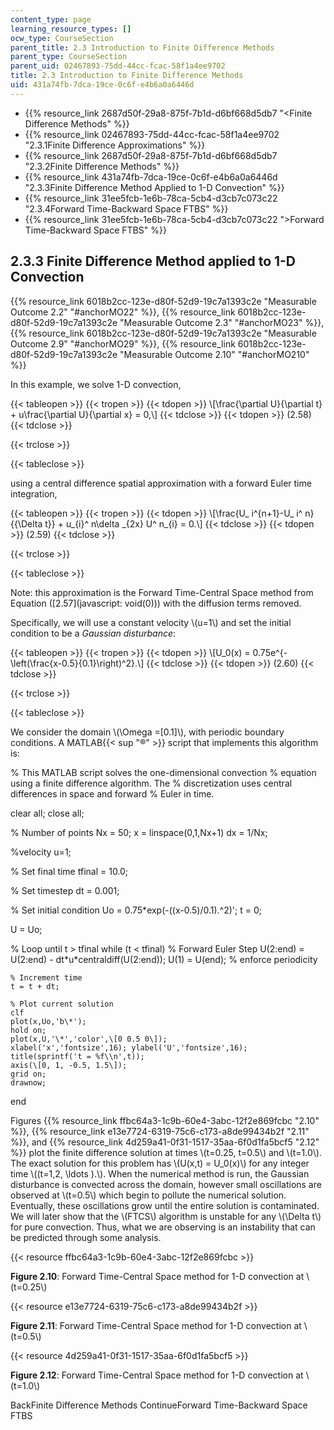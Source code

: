 ```yaml
---
content_type: page
learning_resource_types: []
ocw_type: CourseSection
parent_title: 2.3 Introduction to Finite Difference Methods
parent_type: CourseSection
parent_uid: 02467893-75dd-44cc-fcac-58f1a4ee9702
title: 2.3 Introduction to Finite Difference Methods
uid: 431a74fb-7dca-19ce-0c6f-e4b6a0a6446d
---
```


*   {{% resource_link 2687d50f-29a8-875f-7b1d-d6bf668d5db7 "\<Finite Difference Methods" %}}
*   {{% resource_link 02467893-75dd-44cc-fcac-58f1a4ee9702 "2.3.1Finite Difference Approximations" %}}
*   {{% resource_link 2687d50f-29a8-875f-7b1d-d6bf668d5db7 "2.3.2Finite Difference Methods" %}}
*   {{% resource_link 431a74fb-7dca-19ce-0c6f-e4b6a0a6446d "2.3.3Finite Difference Method Applied to 1-D Convection" %}}
*   {{% resource_link 31ee5fcb-1e6b-78ca-5cb4-d3cb7c073c22 "2.3.4Forward Time-Backward Space FTBS" %}}
*   {{% resource_link 31ee5fcb-1e6b-78ca-5cb4-d3cb7c073c22 "\>Forward Time-Backward Space FTBS" %}}

2.3.3 Finite Difference Method applied to 1-D Convection
--------------------------------------------------------

{{% resource_link 6018b2cc-123e-d80f-52d9-19c7a1393c2e "Measurable Outcome 2.2" "#anchorMO22" %}}, {{% resource_link 6018b2cc-123e-d80f-52d9-19c7a1393c2e "Measurable Outcome 2.3" "#anchorMO23" %}}, {{% resource_link 6018b2cc-123e-d80f-52d9-19c7a1393c2e "Measurable Outcome 2.9" "#anchorMO29" %}}, {{% resource_link 6018b2cc-123e-d80f-52d9-19c7a1393c2e "Measurable Outcome 2.10" "#anchorMO210" %}}

In this example, we solve 1-D convection,

{{< tableopen >}}
{{< tropen >}}
{{< tdopen >}}
\\\[\\frac{\\partial U}{\\partial t} + u\\frac{\\partial U}{\\partial x} = 0,\\\]
{{< tdclose >}}
{{< tdopen >}}
(2.58)
{{< tdclose >}}

{{< trclose >}}

{{< tableclose >}}

using a central difference spatial approximation with a forward Euler time integration,

{{< tableopen >}}
{{< tropen >}}
{{< tdopen >}}
\\\[\\frac{U\_ i^{n+1}-U\_ i^ n}{{\\Delta t}} + u\_{i}^ n\\delta \_{2x} U^ n\_{i} = 0.\\\]
{{< tdclose >}}
{{< tdopen >}}
(2.59)
{{< tdclose >}}

{{< trclose >}}

{{< tableclose >}}

Note: this approximation is the Forward Time-Central Space method from Equation ([2.57](javascript: void(0))) with the diffusion terms removed.

Specifically, we will use a constant velocity \\(u=1\\) and set the initial condition to be a _Gaussian disturbance_:

{{< tableopen >}}
{{< tropen >}}
{{< tdopen >}}
\\\[U\_0(x) = 0.75e^{-\\left(\\frac{x-0.5}{0.1}\\right)^2}.\\\]
{{< tdclose >}}
{{< tdopen >}}
(2.60)
{{< tdclose >}}

{{< trclose >}}

{{< tableclose >}}

We consider the domain \\(\\Omega =\[0.1\]\\), with periodic boundary conditions. A MATLAB{{< sup "®" >}} script that implements this algorithm is:

% This MATLAB script solves the one-dimensional convection
% equation using a finite difference algorithm.  The
% discretization uses central differences in space and forward
% Euler in time.

clear all;
close all;

% Number of points
Nx = 50;
x = linspace(0,1,Nx+1)
dx = 1/Nx;

%velocity
u=1;

% Set final time
tfinal = 10.0;

% Set timestep
dt = 0.001;

% Set initial condition
Uo = 0.75\*exp(-((x-0.5)/0.1).^2)';
t = 0;

U = Uo;

% Loop until t > tfinal
while (t \< tfinal)
    % Forward Euler Step
    U(2:end) = U(2:end) - dt\*u\*centraldiff(U(2:end));
    U(1) = U(end); % enforce periodicity

    % Increment time
    t = t + dt;

    % Plot current solution
    clf
    plot(x,Uo,'b\*');
    hold on;
    plot(x,U,'\*','color',\[0 0.5 0\]);
    xlabel('x','fontsize',16); ylabel('U','fontsize',16);
    title(sprintf('t = %f\\n',t));
    axis(\[0, 1, -0.5, 1.5\]);
    grid on;
    drawnow;
end

Figures {{% resource_link ffbc64a3-1c9b-60e4-3abc-12f2e869fcbc "2.10" %}}, {{% resource_link e13e7724-6319-75c6-c173-a8de99434b2f "2.11" %}}, and {{% resource_link 4d259a41-0f31-1517-35aa-6f0d1fa5bcf5 "2.12" %}} plot the finite difference solution at times \\(t=0.25, t=0.5\\) and \\(t=1.0\\). The exact solution for this problem has \\(U(x,t) = U\_0(x)\\) for any integer time \\((t=1,2, \\ldots ).\\). When the numerical method is run, the Gaussian disturbance is convected across the domain, however small oscillations are observed at \\(t=0.5\\) which begin to pollute the numerical solution. Eventually, these oscillations grow until the entire solution is contaminated. We will later show that the \\(FTCS\\) algorithm is unstable for any \\(\\Delta t\\) for pure convection. Thus, what we are observing is an instability that can be predicted through some analysis.

{{< resource ffbc64a3-1c9b-60e4-3abc-12f2e869fcbc >}}

**Figure 2.10**: Forward Time-Central Space method for 1-D convection at \\(t=0.25\\)

{{< resource e13e7724-6319-75c6-c173-a8de99434b2f >}}

**Figure 2.11**: Forward Time-Central Space method for 1-D convection at \\(t=0.5\\)

{{< resource 4d259a41-0f31-1517-35aa-6f0d1fa5bcf5 >}}

**Figure 2.12**: Forward Time-Central Space method for 1-D convection at \\(t=1.0\\)

BackFinite Difference Methods ContinueForward Time-Backward Space FTBS